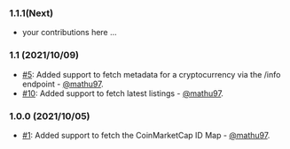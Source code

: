 ### 1.1.1(Next)

- your contributions here ...

### 1.1 (2021/10/09)

- [#5](https://github.com/koffeefinance/coinmarketcap-ruby-client/pull/5): Added support to fetch metadata for a cryptocurrency via the /info endpoint - [@mathu97](https://github.com/mathu97).
- [#10](https://github.com/koffeefinance/coinmarketcap-ruby-client/pull/10): Added support to fetch latest listings - [@mathu97](https://github.com/mathu97).

### 1.0.0 (2021/10/05)

- [#1](https://github.com/koffeefinance/coinmarketcap-ruby-client/pull/1): Added support to fetch the CoinMarketCap ID Map - [@mathu97](https://github.com/mathu97).

